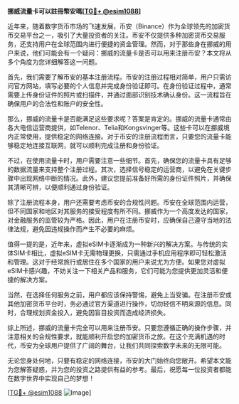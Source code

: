 **挪威流量卡可以註冊幣安嗎[[TG💪+ @esim1088](https://t.me/s/esim1088)]**

近年来，随着数字货币市场的飞速发展，币安（Binance）作为全球领先的加密货币交易平台之一，吸引了大量投资者的关注。币安不仅提供多种加密货币交易服务，还支持用户在全球范围内进行便捷的资金管理。然而，对于那些身在挪威的用户来说，他们可能会有一个疑问：挪威的流量卡是否可以用来注册币安？本文将从多个角度为您详细解答这一问题。

首先，我们需要了解币安的基本注册流程。币安的注册过程相对简单，用户只需访问官方网站，填写必要的个人信息并完成身份验证即可。在身份验证过程中，通常需要上传身份证件的照片或扫描件，并通过面部识别技术确认身份。这一流程旨在确保用户的合法性和账户的安全性。

那么，挪威的流量卡是否能满足这些要求呢？答案是肯定的。挪威的流量卡通常由各大电信运营商提供，如Telenor、Telia和Kongsvinger等。这些卡可以在挪威境内正常使用，提供稳定的网络连接。对于币安的注册流程而言，只要您的流量卡能够稳定地连接互联网，就可以顺利完成注册和身份验证。

不过，在使用流量卡时，用户需要注意一些细节。首先，确保您的流量卡具有足够的数据流量来支持整个注册过程。其次，选择信号稳定的运营商，以避免在关键步骤中出现网络中断的情况。此外，建议您提前准备好所需的身份证件照片，并确保其清晰可辨，以便顺利通过身份验证。

除了注册流程本身，用户还需要考虑币安的合规性问题。币安在全球范围内运营，但不同国家和地区对其服务的接受程度有所不同。挪威作为一个高度发达的国家，对金融服务的监管较为严格。因此，用户在注册币安时，应确保自己遵守当地的法律法规，避免因违规操作而产生不必要的麻烦。

值得一提的是，近年来，虚拟eSIM卡逐渐成为一种新兴的解决方案。与传统的实体SIM卡相比，虚拟eSIM卡无需物理更换，只需通过手机应用程序即可轻松激活和管理。这对于经常旅行或居住在多个国家的用户来说尤为方便。如果您对虚拟eSIM卡感兴趣，不妨关注一下相关产品和服务，它们可能为您提供更加灵活和便捷的解决方案。

当然，在选择任何服务之前，用户都应该保持警惕，避免上当受骗。在注册币安或其他加密货币平台时，务必通过官方渠道进行操作，切勿轻信不明来源的信息。同时，合理规划资金投入，避免因盲目投资而造成经济损失。

综上所述，挪威的流量卡完全可以用来注册币安。只要您遵循正确的操作步骤，并注意相关的合规性要求，就能顺利开启您的加密货币之旅。在这个充满机遇的时代，币安为全球用户提供了广阔的舞台，让我们共同探索数字未来的无限可能。

无论您身处何地，只要有稳定的网络连接，币安的大门始终向您敞开。希望本文能为您解答疑惑，并为您的投资之路提供有益的参考。最后，祝愿每一位投资者都能在数字世界中实现自己的梦想！

[[TG💪+ @esim1088](https://t.me/s/esim1088) ![Image](https://i.postimg.cc/4NQfJmqS/Snipaste-2025-05-13-00-14-12.png)]
